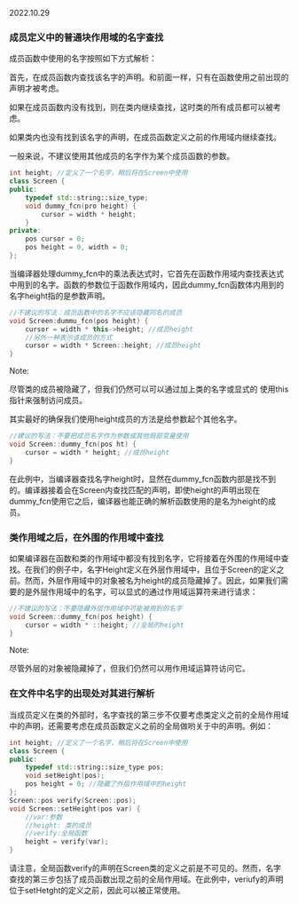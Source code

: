 2022.10.29


### 成员定义中的普通块作用域的名字查找
成员函数中使用的名字按照如下方式解析：

首先，在成员函数内查找该名字的声明。和前面一样，只有在函数使用之前出现的声明才被考虑。

如果在成员函数内没有找到，则在类内继续查找，这时类的所有成员都可以被考虑。

如果类内也没有找到该名字的声明，在成员函数定义之前的作用域内继续查找。

一般来说，不建议使用其他成员的名字作为某个成员函数的参数。

```c++
int height; //定义了一个名字，稍后将在Screen中使用
class Screen {
public:
    typedef std::string::size_type;
    void dummy_fcn(pro height) {
        cursor = width * height;
    }
private:
    pos cursor = 0;
    pos height = 0, width = 0;
};
```

当编译器处理dummy_fcn中的乘法表达式时，它首先在函数作用域内查找表达式中用到的名字。函数的参数位于函数作用域内，因此dummy_fcn函数体内用到的名字height指的是参数声明。

```c++
//不建议的写法：成员函数中的名字不应该隐藏同名的成员
void Screen:dummu_fcn(pos height) {
    cursor = width * this->height; //成员height
    //另外一种表示该成员的方式
    cursor = width * Screen::height; //成员height
}
```

Note:

尽管类的成员被隐藏了，但我们仍然可以可以通过加上类的名字或显式的 使用this指针来强制访问成员。

其实最好的确保我们使用height成员的方法是给参数起个其他名字。

```c++
//建议的写法：不要把成员名字作为参数或其他局部变量使用
void Screen::dummy_fcn(pos ht) {
    cursor = width * height; //成员height
}
```

在此例中，当编译器查找名字height时，显然在dummy_fcn函数内部是找不到的。编译器接着会在Screen内查找匹配的声明，即使height的声明出现在dummy_fcn使用它之后，编译器也能正确的解析函数使用的是名为height的成员。

### 类作用域之后，在外围的作用域中查找
如果编译器在函数和类的作用域中都没有找到名字，它将接着在外围的作用域中查找。在我们的例子中，名字Height定义在外层作用域中，且位于Screen的定义之前。然而，外层作用域中的对象被名为height的成员隐藏掉了。因此，如果我们需要的是外层作用域中的名字，可以显式的通过作用域运算符来进行请求：

```c++
//不建议的写法：不要隐藏外层作用域中可能被用到的名字
void Screen::dummy_fcn(pos height) {
    cursor = width * ::height; //全局的height
}
```

Note:

尽管外层的对象被隐藏掉了，但我们仍然可以用作用域运算符访问它。

### 在文件中名字的出现处对其进行解析
当成员定义在类的外部时，名字查找的第三步不仅要考虑类定义之前的全局作用域中的声明，还需要考虑在成员函数定义之前的全局做哟关于中的声明。例如：

```c++
int height; //定义了一个名字，稍后将在Screen中使用
class Screen {
public:
    typedef std::string::size_type pos;
    void setHeight(pos);
    pos height = 0; //隐藏了外层作用域中的height
};
Screen::pos verify(Screen::pos);
void Screen::setHeight(pos var) {
    //var:参数
    //height: 类的成员
    //verify:全局函数
    height = verify(var);
}
```


请注意，全局函数verify的声明在Screen类的定义之前是不可见的。然而，名字查找的第三步包括了成员函数出现之前的全局作用域。在此例中，veriufy的声明位于setHetght的定义之前，因此可以被正常使用。


